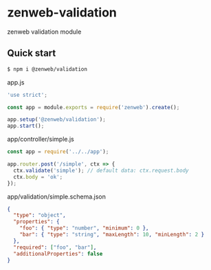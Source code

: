 # zenweb-validation
zenweb validation module

## Quick start

```bash
$ npm i @zenweb/validation
```

app.js
```js
'use strict';

const app = module.exports = require('zenweb').create();

app.setup('@zenweb/validation');
app.start();
```

app/controller/simple.js
```js
const app = require('../../app');

app.router.post('/simple', ctx => {
  ctx.validate('simple'); // default data: ctx.request.body
  ctx.body = 'ok';
});
```

app/validation/simple.schema.json
```json
{
  "type": "object",
  "properties": {
    "foo": { "type": "number", "minimum": 0 },
    "bar": { "type": "string", "maxLength": 10, "minLength": 2 }
  },
  "required": ["foo", "bar"],
  "additionalProperties": false
}
```
